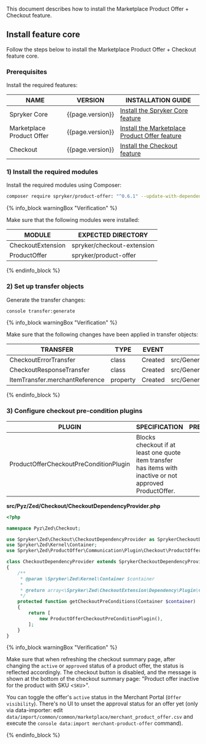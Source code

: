 

This document describes how to install the Marketplace Product Offer + Checkout feature.

## Install feature core

Follow the steps below to install the Marketplace Product Offer + Checkout feature core.

### Prerequisites

Install the required features:

| NAME | VERSION | INSTALLATION GUIDE |
|-|-|-|
| Spryker Core | {{page.version}} | [Install the Spryker Core feature](/docs/pbc/all/miscellaneous/{{page.version}}/install-and-upgrade/install-features/install-the-spryker-core-feature.html)  |
| Marketplace Product Offer | {{page.version}} | [Install the Marketplace Product Offer feature](/docs/pbc/all/offer-management/{{page.version}}/marketplace/install-and-upgrade/install-features/install-the-marketplace-product-offer-feature.html) |
| Checkout | {{page.version}} | [Install the Checkout feature](/docs/pbc/all/cart-and-checkout/{{page.version}}/base-shop/install-and-upgrade/install-features/install-the-checkout-feature.html) |


### 1) Install the required modules

Install the required modules using Composer:

```bash
composer require spryker/product-offer: "^0.6.1" --update-with-dependencies
```

{% info_block warningBox "Verification" %}

Make sure that the following modules were installed:

| MODULE | EXPECTED DIRECTORY |
|-|-|
| CheckoutExtension | spryker/checkout-extension |
| ProductOffer | spryker/product-offer |

{% endinfo_block %}

### 2) Set up transfer objects

Generate the transfer changes:

```bash
console transfer:generate
```

{% info_block warningBox "Verification" %}

Make sure that the following changes have been applied in transfer objects:

| TRANSFER | TYPE | EVENT | PATH |
|-|-|-|-|
| CheckoutErrorTransfer | class | Created | src/Generated/Shared/Transfer/CheckoutErrorTransfer |
| CheckoutResponseTransfer | class | Created | src/Generated/Shared/Transfer/CheckoutResponseTransfer |
| ItemTransfer.merchantReference | property | Created | src/Generated/Shared/Transfer/ItemTransfer |

{% endinfo_block %}

### 3) Configure checkout pre-condition plugins

| PLUGIN | SPECIFICATION | PREREQUISITES | NAMESPACE |
|-|-|-|-|
| ProductOfferCheckoutPreConditionPlugin | Blocks checkout if at least one quote item transfer has items with inactive or not approved ProductOffer. |   | Spryker/Zed/ProductOffer/Communication/Plugin/Checkout/ProductOfferCheckoutPreConditionPlugin.php |

**src/Pyz/Zed/Checkout/CheckoutDependencyProvider.php**

```php
<?php

namespace Pyz\Zed\Checkout;

use Spryker\Zed\Checkout\CheckoutDependencyProvider as SprykerCheckoutDependencyProvider;
use Spryker\Zed\Kernel\Container;
use Spryker\Zed\ProductOffer\Communication\Plugin\Checkout\ProductOfferCheckoutPreConditionPlugin;

class CheckoutDependencyProvider extends SprykerCheckoutDependencyProvider
{
    /**
     * @param \Spryker\Zed\Kernel\Container $container
     *
     * @return array<\Spryker\Zed\CheckoutExtension\Dependency\Plugin\CheckoutPreConditionPluginInterface>
     */
    protected function getCheckoutPreConditions(Container $container)
    {
        return [
            new ProductOfferCheckoutPreConditionPlugin(),
        ];
    }
}
```

{% info_block warningBox "Verification" %}

Make sure that when refreshing the checkout summary page, after changing the `active` or `approved` status of a product offer, the status is reflected accordingly. The checkout button is disabled, and the message is shown at the bottom of the checkout summary page: "Product offer inactive for the product with SKU <`SKU`>".

You can toggle the offer's `active` status in the Merchant Portal (`Offer visibility`). There's no UI to unset the approval status for an offer yet (only via data-importer: edit `data/import/common/common/marketplace/merchant_product_offer.csv` and execute the `console data:import merchant-product-offer` command).

{% endinfo_block %}
